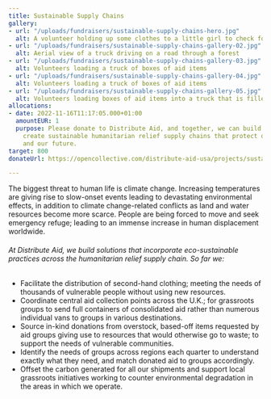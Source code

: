 ```yaml
---
title: Sustainable Supply Chains
gallery:
- url: "/uploads/fundraisers/sustainable-supply-chains-hero.jpg"
  alt: A volunteer holding up some clothes to a little girl to check for size
- url: "/uploads/fundraisers/sustainable-supply-chains-gallery-02.jpg"
  alt: Aerial view of a truck driving on a road through a forest
- url: "/uploads/fundraisers/sustainable-supply-chains-gallery-03.jpg"
  alt: Volunteers loading a truck of boxes of aid items
- url: "/uploads/fundraisers/sustainable-supply-chains-gallery-04.jpg"
  alt: Volunteers loading a truck of boxes of aid items
- url: "/uploads/fundraisers/sustainable-supply-chains-gallery-05.jpg"
  alt: Volunteers loading boxes of aid items into a truck that is filled at full capacity
allocations:
- date: 2022-11-16T11:17:05.000+01:00
  amountEUR: 1
  purpose: Please donate to Distribute Aid, and together, we can build solutions that
    create sustainable humanitarian relief supply chains that protect our environment
    and our future.
target: 800
donateUrl: https://opencollective.com/distribute-aid-usa/projects/sustainable-supply-chains/donate?amount=20&interval=month&platformTip=0

---
```

The biggest threat to human life is climate change. Increasing temperatures are giving rise to slow-onset events leading to devastating environmental effects, in addition to climate change-related conflicts as land and water resources become more scarce. People are being forced to move and seek emergency refuge; leading to an immense increase in human displacement worldwide.

###### At Distribute Aid, we build solutions that incorporate eco-sustainable practices across the humanitarian relief supply chain. So far we:

* Facilitate the distribution of second-hand clothing; meeting the needs of thousands of vulnerable people without using new resources.
* Coordinate central aid collection points across the U.K.; for grassroots groups to send full containers of consolidated aid rather than numerous individual vans to groups in various destinations.
* Source in-kind donations from overstock, based-off items requested by aid groups giving use to resources that would otherwise go to waste; to support the needs of vulnerable communities.
* Identify the needs of groups across regions each quarter to understand exactly what they need, and match donated aid to groups accordingly.
* Offset the carbon generated for all our shipments and support local grassroots initiatives working to counter environmental degradation in the areas in which we operate.